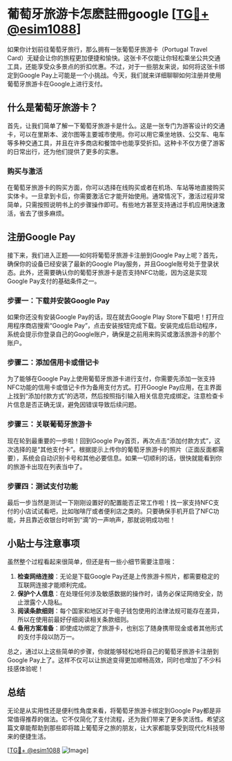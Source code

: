# 葡萄牙旅游卡怎麽註冊google [[TG💪+ @esim1088](https://t.me/s/esim1088)]

如果你计划前往葡萄牙旅行，那么拥有一张葡萄牙旅游卡（Portugal Travel Card）无疑会让你的旅程更加便捷和愉快。这张卡不仅能让你轻松乘坐公共交通工具，还能享受众多景点的折扣优惠。不过，对于一些朋友来说，如何将这张卡绑定到Google Pay上可能是一个小挑战。今天，我们就来详细聊聊如何注册并使用葡萄牙旅游卡在Google上进行支付。

## 什么是葡萄牙旅游卡？

首先，让我们简单了解一下葡萄牙旅游卡是什么。这是一张专门为游客设计的交通卡，可以在里斯本、波尔图等主要城市使用。你可以用它乘坐地铁、公交车、电车等多种交通工具，并且在许多商店和餐馆中也能享受折扣。这种卡不仅方便了游客的日常出行，还为他们提供了更多的实惠。

### 购买与激活

在葡萄牙旅游卡的购买方面，你可以选择在线购买或者在机场、车站等地直接购买实体卡。一旦拿到卡后，你需要激活它才能开始使用。通常情况下，激活过程非常简单，只需按照说明书上的步骤操作即可。有些地方甚至支持通过手机应用快速激活，省去了很多麻烦。

## 注册Google Pay

接下来，我们进入正题——如何将葡萄牙旅游卡注册到Google Pay上呢？首先，确保你的设备已经安装了最新的Google Play服务，并且Google账号处于登录状态。此外，还需要确认你的葡萄牙旅游卡是否支持NFC功能，因为这是实现Google Pay支付的基础条件之一。

### 步骤一：下载并安装Google Pay

如果你还没有安装Google Pay的话，现在就去Google Play Store下载吧！打开应用程序商店搜索“Google Pay”，点击安装按钮完成下载。安装完成后启动程序，系统会提示你登录自己的Google账户，确保是之前用来购买或激活旅游卡的那个账户。

### 步骤二：添加信用卡或借记卡

为了能够在Google Pay上使用葡萄牙旅游卡进行支付，你需要先添加一张支持NFC功能的信用卡或借记卡作为备用支付方式。打开Google Pay应用，在主界面上找到“添加付款方式”的选项，然后按照指引输入相关信息完成绑定。注意检查卡片信息是否正确无误，避免因错误导致后续问题。

### 步骤三：关联葡萄牙旅游卡

现在轮到最重要的一步啦！回到Google Pay首页，再次点击“添加付款方式”，这次选择的是“其他支付卡”。根据提示上传你的葡萄牙旅游卡的照片（正面反面都需要），系统会自动识别卡号和其他必要信息。如果一切顺利的话，很快就能看到你的旅游卡出现在列表当中了。

### 步骤四：测试支付功能

最后一步当然是测试一下刚刚设置好的配置能否正常工作啦！找一家支持NFC支付的小店试试看吧，比如咖啡厅或者便利店之类的。只要确保手机开启了NFC功能，并且靠近收银台时听到“滴”的一声响声，那就说明成功啦！

## 小贴士与注意事项

虽然整个过程看起来很简单，但还是有一些小细节需要注意哦：

1. **检查网络连接**：无论是下载Google Pay还是上传旅游卡照片，都需要稳定的互联网连接才能顺利完成。
2. **保护个人信息**：在处理任何涉及敏感数据的操作时，请务必保证网络安全，防止泄露个人隐私。
3. **阅读条款细则**：每个国家和地区对于电子钱包使用的法律法规可能存在差异，所以在使用前最好仔细阅读相关条款细则。
4. **备用方案准备**：即使成功绑定了旅游卡，也别忘了随身携带现金或者其他形式的支付手段以防万一。

总之，通过以上这些简单的步骤，你就能够轻松地将自己的葡萄牙旅游卡注册到Google Pay上了。这样不仅可以让旅途变得更加顺畅高效，同时也增加了不少科技感体验呢！

## 总结

无论是从实用性还是便利性角度来看，将葡萄牙旅游卡绑定到Google Pay都是非常值得推荐的做法。它不仅简化了支付流程，还为我们带来了更多灵活性。希望这篇文章能帮助到那些即将踏上葡萄牙之旅的朋友，让大家都能享受到现代化科技带来的便捷生活。

[[TG💪+ @esim1088](https://t.me/s/esim1088) ![Image](https://i.postimg.cc/4NQfJmqS/Snipaste-2025-05-13-00-14-12.png)]